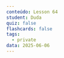 ```yaml
---
conteúdo: Lesson 64
student: Duda
quiz: false
flashcards: false
tags:
  - private
data: 2025-06-06
---
```

